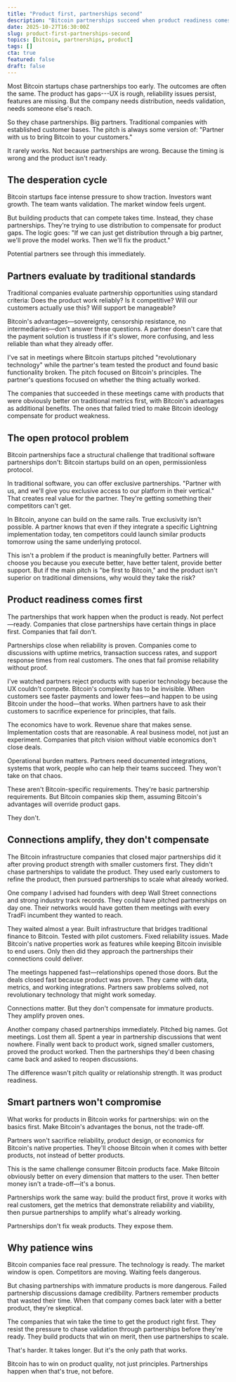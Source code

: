```yaml
---
title: "Product first, partnerships second"
description: "Bitcoin partnerships succeed when product readiness comes first. Prove the product in market, then use partnerships to scale."
date: 2025-10-27T16:30:00Z
slug: product-first-partnerships-second
topics: [bitcoin, partnerships, product]
tags: []
cta: true
featured: false
draft: false
---
```


Most Bitcoin startups chase partnerships too early. The outcomes are often the same. The product has gaps---UX is rough, reliability issues persist, features are missing. But the company needs distribution, needs validation, needs someone else's reach.

So they chase partnerships. Big partners. Traditional companies with established customer bases. The pitch is always some version of: "Partner with us to bring Bitcoin to your customers."

It rarely works. Not because partnerships are wrong. Because the timing is wrong and the product isn't ready.

<!--more-->

## The desperation cycle

Bitcoin startups face intense pressure to show traction. Investors want growth. The team wants validation. The market window feels urgent.

But building products that can compete takes time. Instead, they chase partnerships. They're trying to use distribution to compensate for product gaps. The logic goes: "If we can just get distribution through a big partner, we'll prove the model works. Then we'll fix the product."

Potential partners see through this immediately.

## Partners evaluate by traditional standards

Traditional companies evaluate partnership opportunities using standard criteria: Does the product work reliably? Is it competitive? Will our customers actually use this? Will support be manageable?

Bitcoin's advantages—sovereignty, censorship resistance, no intermediaries—don't answer these questions. A partner doesn't care that the payment solution is trustless if it's slower, more confusing, and less reliable than what they already offer.

I've sat in meetings where Bitcoin startups pitched "revolutionary technology" while the partner's team tested the product and found basic functionality broken. The pitch focused on Bitcoin's principles. The partner's questions focused on whether the thing actually worked.

The companies that succeeded in these meetings came with products that were obviously better on traditional metrics first, with Bitcoin's advantages as additional benefits. The ones that failed tried to make Bitcoin ideology compensate for product weakness.

## The open protocol problem

Bitcoin partnerships face a structural challenge that traditional software partnerships don't: Bitcoin startups build on an open, permissionless protocol.

In traditional software, you can offer exclusive partnerships. "Partner with us, and we'll give you exclusive access to our platform in their vertical." That creates real value for the partner. They're getting something their competitors can't get.

In Bitcoin, anyone can build on the same rails. True exclusivity isn't possible. A partner knows that even if they integrate a specific Lightning implementation today, ten competitors could launch similar products tomorrow using the same underlying protocol.

This isn't a problem if the product is meaningfully better. Partners will choose you because you execute better, have better talent, provide better support. But if the main pitch is "be first to Bitcoin," and the product isn't superior on traditional dimensions, why would they take the risk?

## Product readiness comes first

The partnerships that work happen when the product is ready. Not perfect—ready. Companies that close partnerships have certain things in place first. Companies that fail don't.

Partnerships close when reliability is proven. Companies come to discussions with uptime metrics, transaction success rates, and support response times from real customers. The ones that fail promise reliability without proof.

I've watched partners reject products with superior technology because the UX couldn't compete. Bitcoin's complexity has to be invisible. When customers see faster payments and lower fees—and happen to be using Bitcoin under the hood—that works. When partners have to ask their customers to sacrifice experience for principles, that fails.

The economics have to work. Revenue share that makes sense. Implementation costs that are reasonable. A real business model, not just an experiment. Companies that pitch vision without viable economics don't close deals.

Operational burden matters. Partners need documented integrations, systems that work, people who can help their teams succeed. They won't take on that chaos.

These aren't Bitcoin-specific requirements. They're basic partnership requirements. But Bitcoin companies skip them, assuming Bitcoin's advantages will override product gaps.

They don't.

## Connections amplify, they don't compensate

The Bitcoin infrastructure companies that closed major partnerships did it after proving product strength with smaller customers first. They didn't chase partnerships to validate the product. They used early customers to refine the product, then pursued partnerships to scale what already worked.

One company I advised had founders with deep Wall Street connections and strong industry track records. They could have pitched partnerships on day one. Their networks would have gotten them meetings with every TradFi incumbent they wanted to reach.

They waited almost a year. Built infrastructure that bridges traditional finance to Bitcoin. Tested with pilot customers. Fixed reliability issues. Made Bitcoin's native properties work as features while keeping Bitcoin invisible to end users. Only then did they approach the partnerships their connections could deliver.

The meetings happened fast—relationships opened those doors. But the deals closed fast because product was proven. They came with data, metrics, and working integrations. Partners saw problems solved, not revolutionary technology that might work someday.

Connections matter. But they don't compensate for immature products. They amplify proven ones.

Another company chased partnerships immediately. Pitched big names. Got meetings. Lost them all. Spent a year in partnership discussions that went nowhere. Finally went back to product work, signed smaller customers, proved the product worked. Then the partnerships they'd been chasing came back and asked to reopen discussions.

The difference wasn't pitch quality or relationship strength. It was product readiness.

## Smart partners won't compromise

What works for products in Bitcoin works for partnerships: win on the basics first. Make Bitcoin's advantages the bonus, not the trade-off.

Partners won't sacrifice reliability, product design, or economics for Bitcoin's native properties. They'll choose Bitcoin when it comes with better products, not instead of better products.

This is the same challenge consumer Bitcoin products face. Make Bitcoin obviously better on every dimension that matters to the user. Then better money isn't a trade-off—it's a bonus.

Partnerships work the same way: build the product first, prove it works with real customers, get the metrics that demonstrate reliability and viability, then pursue partnerships to amplify what's already working.

Partnerships don't fix weak products. They expose them.

## Why patience wins

Bitcoin companies face real pressure. The technology is ready. The market window is open. Competitors are moving. Waiting feels dangerous.

But chasing partnerships with immature products is more dangerous. Failed partnership discussions damage credibility. Partners remember products that wasted their time. When that company comes back later with a better product, they're skeptical.

The companies that win take the time to get the product right first. They resist the pressure to chase validation through partnerships before they're ready. They build products that win on merit, then use partnerships to scale.

That's harder. It takes longer. But it's the only path that works.

Bitcoin has to win on product quality, not just principles. Partnerships happen when that's true, not before.
